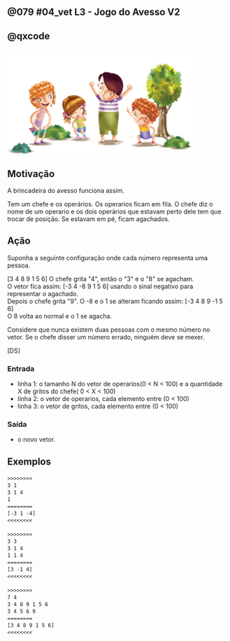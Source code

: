 ## @079 #04_vet L3 - Jogo do Avesso V2
## @qxcode

![](__capa.jpg)

## Motivação

A brincadeira do avesso funciona assim.

Tem um chefe e os operários. Os operarios ficam em fila. O chefe diz o nome de um operario e os dois operários que estavam perto dele tem que trocar de posição. Se estavam em pé, ficam agachados.

## Ação

Suponha a seguinte configuração onde cada número representa uma pessoa.

\[3 4 8 9 1 5 6\] O chefe grita "4", então o "3" e o "8" se agacham.  
O vetor fica assim: \[-3 4 -8 9 1 5 6\] usando o sinal negativo para representar o agachado.  
Depois o chefe grita "9". O -8 e o 1 se alteram ficando assim: \[-3 4 8 9 -1 5 6\]  
O 8 volta ao normal e o 1 se agacha.

Considere que nunca existem duas pessoas com o mesmo número no vetor. Se o chefe disser um número errado, ninguém deve se mexer.

\[DS\]

### Entrada

*   linha 1: o tamanho N do vetor de operarios(0 < N < 100) e a quantidade X de gritos do chefe( 0 < X < 100)
*   linha 2: o vetor de operarios, cada elemento entre (0 < 100)
*   linha 3: o vetor de gritos, cada elemento entre (0 < 100)

### Saída
- o novo vetor.

## Exemplos

```
>>>>>>>>
3 1
3 1 4
1
========
[-3 1 -4]
<<<<<<<<

>>>>>>>>
3 3
3 1 4
1 1 4
========
[3 -1 4]
<<<<<<<<

>>>>>>>>
7 4
3 4 8 9 1 5 6
3 4 5 6 9
========
[3 4 8 9 1 5 6]
<<<<<<<<
```

#